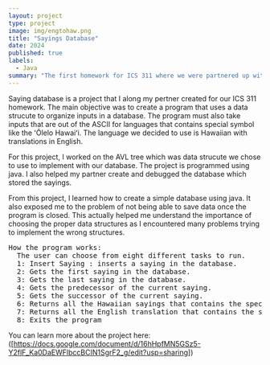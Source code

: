 ```yaml
---
layout: project
type: project
image: img/engtohaw.png
title: "Sayings Database"
date: 2024
published: true
labels:
  - Java
summary: "The first homework for ICS 311 where we were partnered up with a random classmate."
---
```

<p>
Saying database is a project that I along my pertner created for our ICS 311 homework. The main objective was to create a program that uses a data strucute to organize inputs in a database. The program must also take inputs that are out of the ASCII for languages that contains special symbol like the ʻŌlelo Hawaiʻi. The language we decided to use is Hawaiian with translations in English. 
</p>
<p>
For this project, I worked on the AVL tree which was data strucute we chose to use to implement with our database. The project is programmed using java. I also helped my partner create and debugged the database which stored the sayings. 
</p>
<p>
From this project, I learned how to create a simple database using java. It also exposed me to the problem of not being able to save data once the program is closed. This actually helped me understand the importance of choosing the proper data structures as I encountered many problems trying to implement the wrong structures. 
</p>
<pre>
How the program works:
  The user can choose from eight different tasks to run. 
  1: Insert Saying : inserts a saying in the database.
  2: Gets the first saying in the database.
  3: Gets the last saying in the database.
  4: Gets the predecessor of the current saying.
  5: Gets the successor of the current saying.
  6: Returns all the Hawaiian sayings that contains the specific word.
  7: Returns all the English translation that contains the specific word.
  8: Exits the program
</pre>

You can learn more about the project here:([https://docs.google.com/document/d/16hHpfMN5GSz5-Y2flF_Ka0DaEWFlbccBCIN1SgrF2_g/edit?usp=sharing])
